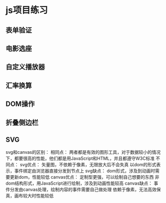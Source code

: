 # js项目练习
## 表单验证
## 电影选座
## 自定义播放器
## 汇率换算
## DOM操作
## 折叠侧边栏
## SVG
svg和canvas的区别：
相同点：
两者都是有效的图形工具，对于数据较小的情况下，都要很高的性能，他们都是用JavaScript和HTML，并且都遵守W3C标准
不同点：
svg优点：
矢量图，不依赖于像素，无限放大后不会失真
以dom的形式表示，事件绑定由浏览器直接分发到节点上
svg缺点：
dom形式，涉及到动画时需要更新dom，性能较低
canvas优点：
定制型更强，可以绘制自己想要的东西
非dom结构形式，用JavaScript进行绘制，涉及到动画性能较高
canvas缺点：
事件分发由canvas处理，绘制内容的事件需要自己做处理
依赖于像素，无法高效保真，画布较大时性能较低
